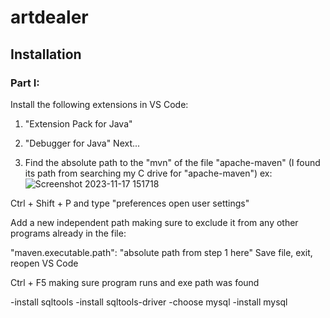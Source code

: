 # artdealer

## Installation
### Part I:
Install the following extensions in VS Code:
1) "Extension Pack for Java"
2) "Debugger for Java"
Next...

1) Find the absolute path to the "mvn" of the file "apache-maven" (I found its path from searching my C drive for "apache-maven")
ex: ![Screenshot 2023-11-17 151718](https://github.com/lasttycoon2506/artdealer/assets/114425878/a0f39f21-7cf5-44e5-af86-02b39b67f309)


Ctrl + Shift + P and type "preferences open user settings"

Add a new independent path making sure to exclude it from any other programs already in the file:

"maven.executable.path": "absolute path from step 1 here"
Save file, exit, reopen VS Code

Ctrl + F5 making sure program runs and exe path was found

-install sqltools -install sqltools-driver -choose mysql -install mysql
